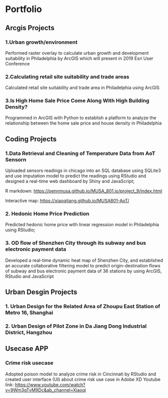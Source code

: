 # Portfolio

## Arcgis Projects

### 1.Urban growth/environment

Performed raster overlay to calculate urban growth and development suitability in Philadelphia by ArcGIS which will present in 2019
Esri User Conference

### 2.Calculating retail site suitability and trade areas

Calculated retail site suitability and trade area in Philadelphia using ArcGIS

### 3.Is High Home Sale Price Come Along With High Building Density?

Programmed in ArcGIS with Python to establish a platform to analyze the relationship between the home sale price and house
density in Philadelphia

## Coding Projects

### 1.Data Retrieval and Cleaning of Temperature Data from AoT Sensorn

Uploaded sensors readings in chicago into an SQL database using SQLite3 and use imputation model to predict the readings using RStudio and designed a real-time web dashboard by Shiny and JavaScript;

R markdown: https://pennmusa.github.io/MUSA_801.io/project_9/index.html

Interactive map: https://xiaoqitang.github.io/MUSA801-AoT/

### 2. Hedonic Home Price Prediction

Predicted hedonic home price with linear regression model in Philadelphia using RStudio;

### 3. OD flow of Shenzhen City through its subway and bus electronic payment data 

Developed a real-time dynamic heat map of Shenzhen City, and established an accurate collaborative filtering model to predict origin-destination flows of subway and bus electronic payment data of 36 stations by using ArcGIS, RStudio and JavaScript

## Urban Desgin Projects

### 1. Urban Design for the Related Area of Zhoupu East Station of Metro 16, Shanghai

### 2. Urban Design of Pilot Zone in Da Jiang Dong Industrial District, Hangzhou

## Usecase APP

### Crime risk usecase

Adopted poison model to analyze crime risk in Cincinnati by RStudio and created user interface (UI) about crime risk use case in
Adobe XD
Youtube link: https://www.youtube.com/watch?v=9Wm3gTvM9Dc&ab_channel=Xiaoqi

